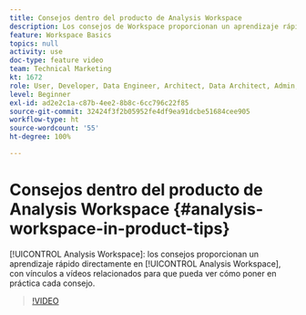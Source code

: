 ```yaml
---
title: Consejos dentro del producto de Analysis Workspace
description: Los consejos de Workspace proporcionan un aprendizaje rápido directamente en Analysis Workspace, con vínculos a vídeos relacionados para que pueda ver cada consejo en acción.
feature: Workspace Basics
topics: null
activity: use
doc-type: feature video
team: Technical Marketing
kt: 1672
role: User, Developer, Data Engineer, Architect, Data Architect, Admin, Leader
level: Beginner
exl-id: ad2e2c1a-c87b-4ee2-8b8c-6cc796c22f85
source-git-commit: 32424f3f2b05952fe4df9ea91dcbe51684cee905
workflow-type: ht
source-wordcount: '55'
ht-degree: 100%

---
```


# Consejos dentro del producto de Analysis Workspace {#analysis-workspace-in-product-tips}

[!UICONTROL Analysis Workspace]: los consejos proporcionan un aprendizaje rápido directamente en [!UICONTROL Analysis Workspace], con vínculos a vídeos relacionados para que pueda ver cómo poner en práctica cada consejo.

>[!VIDEO](https://video.tv.adobe.com/v/23135/?quality=12)
